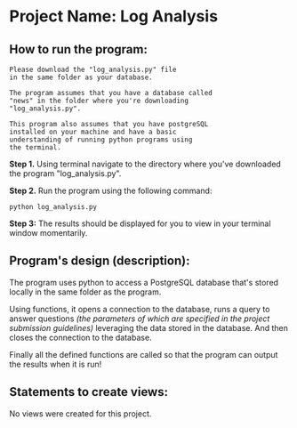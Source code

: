 # Project Name: Log Analysis 


## How to run the program: 
	Please download the "log_analysis.py" file 
	in the same folder as your database. 
	
	The program assumes that you have a database called
	"news" in the folder where you're downloading 
	"log_analysis.py". 
	
	This program also assumes that you have postgreSQL 
	installed on your machine and have a basic 
	understanding of running python programs using 
	the terminal.
	
**Step 1.** Using terminal navigate to the directory where you've downloaded the program "log_analysis.py".
	
**Step 2.** Run the program using the following command: 
	
	python log_analysis.py
	
**Step 3:** The results should be displayed for you to view in your terminal window momentarily. 
			 

## Program's design (description):
The program uses python to access a PostgreSQL database that's stored locally in the same folder as the program. 

Using functions, it opens a connection to the database, runs a query to answer questions *(the parameters of which are specified in the project submission guidelines)* leveraging the data stored in the database. And then closes the connection to the database. 

Finally all the defined functions are called so that the program can output the results when it is run!
 

## Statements to create views:

No views were created for this project. 